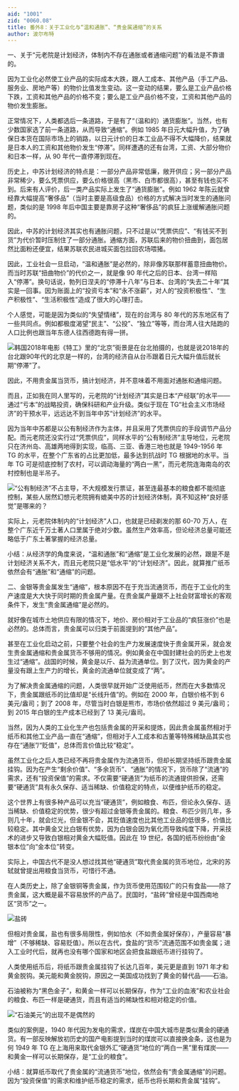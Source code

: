 ```yaml
---
aid: "1001"
zid: "0060.08"
title: 番外8：关于工业化与“温和通胀”、“贵金属通缩”的关系
author: 波尔布特
---
```


一、关于“元老院是计划经济，体制内不存在通胀或者通缩问题”的看法是不靠谱的。

因为工业化必然使工业产品的实际成本大跌，跟人工成本、其他产品（手工产品、服务业、房地产等）的物价比值发生变动。这一变动的结果，要么是工业产品价格下跌，工资和其他产品的价格不变；要么是工业产品价格不变，工资和其他产品的物价发生膨胀。

正常情况下，人类都选后一条道路，于是有了“（温和的）通货膨胀”。当然，也有少数国家选了前一条道路，从而导致“通缩”。例如 1985 年日元大幅升值，为了确保日本货在国际市场上的销路，以日元计价的日本工业品不得不大幅降价，结果就是日本人的工资和其他物价发生“停滞”。同样遭遇的还有台湾，工资、大部分物价和日本一样，从 90 年代一直停滞到现在。

历史上，中苏计划经济的特点是：一部分产品非常低廉，敞开供应；另一部分产品非常稀少，要么凭票供应，要么价格很高（黑市、白市都很高），甚至有钱也买不到。后来有人评价，后一类产品实际上发生了“通货膨胀”。例如 1962 年陈云就曾经靠大幅提高“奢侈品”（当时主要是高级食品）价格的方式解决当时发生的通胀问题，类似的是 1998 年后中国主要是靠房子这种“奢侈品”的疯狂上涨缓解通胀问题的。

因此，中苏的计划经济其实也有通胀问题，只不过是以“凭票供应”、“有钱买不到货”为代价暂时压制住了一部分通胀。通缩方面，苏联后来的物价扭曲到，面包居然比面粉还便宜，结果苏联农民进城买面包拉回农场喂猪。

因此，工业社会一旦启动，“温和通胀”是必然的，除非像苏联那样蓄意扭曲物价。而当时苏联“扭曲物价”的代价之一，就是像 90 年代之后的日本、台湾一样陷入“停滞”。换句话说，勃列日涅夫的“停滞十八年”与日本、台湾的“失去二十年”其实是一回事。因为账面上的“投资亏本”和“永不涨薪”，对人的“投资积极性”、“生产积极性”、“生活积极性”造成了很大的心理打击。

个人感觉，可能是因为类似的“失望情绪”，现在的台湾与 80 年代的苏东地区有了一些共同点。例如都极度渴望“民主”、“公投”、“独立”等等，而台湾人往大陆跑的人口比例也跟当年东德人往西德跑有得一拼。

![韩国2018年电影《特工》里的“北京”街景是在台北拍摄的，也就是说2018年的台北跟90年代的北京是一样的，台湾的经济自从台币跟着日元大幅升值后就长期“停滞”了。](/1001/0060.08/1.webp)

因此，不用贵金属当货币，搞计划经济，并不意味着不用面对通胀和通缩问题。

而且，正如我在同人里写的，元老院的“计划经济”其实是日本“产经联”的水平——通过“亏本”的战略投资，确保科研和产业升级。类似于现在 TG“社会主义市场经济”的干预水平，远远达不到当年中苏“计划经济”的水平。

因为当年中苏都是以公有制经济作为主体，并且采用了凭票供应的手段调节产品分配。而元老院还没实行过“凭票供应”，同样水平的“公有制经济”主导地位，元老院只在济州岛、高雄两地得到实现，临高、三亚、香港三地也就是 1949-1956 年 TG 的水平，在整个广东省的占比更加低，最多达到抗战时 TG 根据地的水平。当年 TG 可是彻底控制了农村，可以调动海量的“两白一黑”，而元老院连海南岛的农村控制也是半吊子。

![“公有制经济”不占主导，不大规模发行票证，甚至连最基本的粮食都不能彻底控制，某些人居然幻想元老院拥有媲美中苏的计划经济体制，真不知这种“良好感觉”是哪来的？](/1001/0060.08/2.webp)

实际上，元老院体制内的“计划经济”人口，也就是已经剃发的那 60-70 万人，在整个广东近千万土著人口里属于绝对少数。虽然生产效率高，但论经济总量可能还略低于广东土著掌握的经济总量。

小结：从经济学的角度来说，“温和通胀”和“通缩”是工业化发展的必然，跟是不是计划经济关系不大，而且元老院只是“低水平”的“计划经济”。因此，就算推广纸币依然会有“通胀”和“通缩”的问题。

二、金银等贵金属发生“通缩”，根本原因不在于充当流通货币，而在于工业化的生产速度是大大快于同时期的贵金属产量。在贵金属产量跟不上社会财富增长的客观条件下，发生“贵金属通缩”是必然的。

就好像在城市土地供应有限的情况下，地价、房价相对于工业品的“疯狂涨价”也是必然的。总体而言，贵金属可以归类于前面提到的“其他产品”。

甚至在工业化启动之前，只要整个社会的生产力发展速度快于贵金属开采，就会发生贵金属通缩和贵金属货币不够用的情况。例如黄金在中国封建社会的历史上也发生过“通缩”。战国的时候，黄金是以斤、益为流通单位。到了汉代，因为黄金的产量没有跟上生产力的增长，黄金的流通单位就变成了“两”。

为了解决贵金属通缩的问题，人类很早就开始广泛使用纸币，然而在大多数情况下，贵金属跟纸币的比值却是“长线升值”的。例如在 2000 年，白银价格不到 6 美元/盎司；到了 2008 年，尽管当时白银是熊市，市场价依然超过 9 美元/盎司；到 2015 年白银的生产成本已经到了 13 美元/盎司。

当然，因为人类的工业化生产也包括贵金属的开采和提炼，因此贵金属虽然相对于纸币和其他工业产品一直在“通缩”，但相对于人工成本和古董等特殊稀缺品其实也存在“通胀”/“贬值”，总体而言价值比较“稳定”。

虽然工业化之后人类已经不再将贵金属作为流通货币，但却长期坚持纸币跟贵金属挂钩。因为在产生“剩余价值”、“多余货币”、“通胀”的情况下，货币除了“流通”的需求，还有“投资保值”的需求。不仅需要“硬通货”为纸币的流通提供担保，还需要“硬通货”具有永久保存、适当稀缺、价值稳定的特点，以便维护纸币的稳定。

这个世界上有很多种产品可以充当“硬通货”，例如粮食、布匹，但论永久保存、适当稀缺、价值稳定的优势，很少有超过金银等贵金属的。粮食、布匹少则几年，多则几十年，就会烂光，但金银不会，其贬值速度也比其他工业品的低很多，价值比较稳定。其中黄金又比白银有优势，因为白银会因为氧化而导致纯度下降，开采技术的进步又导致白银相对黄金大幅贬值。因此在 19 世纪，各国的纸币纷纷由“金银本位”向“金本位”转变。

实际上，中国古代不是没人想过找其他“硬通货”取代贵金属的货币地位，北宋的苏轼就曾提出用粮食当货币，可惜行不通。

在人类历史上，除了金银铜等贵金属，作为货币使用范围较广的只有食盐——除了贵金属，这大概是最不容易放怀的产品了。民国时，“盐砖”曾经是中国西南地区“货币”之一。

![盐砖](/1001/0060.08/3.webp)

但相对贵金属，盐也有很多局限性，例如怕水（不如贵金属好保存），产量容易“暴增”（不够稀缺、容易贬值）。所以在古代，食盐的“货币”流通范围不如贵金属；进入工业时代后，就再也没有哪个国家和地区会把食盐跟纸币进行挂钩了。

人类使用纸币后，将纸币跟贵金属挂钩了长达几百年，美元更是直到 1971 年才和黄金脱钩。美元能和黄金脱钩，原因之一美国成功找到了黄金的替代品——石油。

石油被称为“黑色金子”，和黄金一样可以长期保存，作为“工业的血液”和农业社会的粮食、布匹一样是硬通货，而且有适当的稀缺性和相对稳定的价值。

![“石油美元”的出现不是偶然的](/1001/0060.08/4.webp)

类似的案例是，1940 年代因为发电的需求，煤炭在中国大城市是类似黄金的硬通货。有一部反映解放初历史的国产电影提到当时的煤炭可以直接换金条，这也是为何 1949 年 TG 在上海用来取代金银外汇“硬通货”地位的“两白一黑”里有煤炭——和黄金一样可以长期保存，是“工业的粮食”。

小结：就算纸币取代了贵金属的“流通货币”地位，依然会有“贵金属通缩”的问题。因为“投资保值”的需求和维护纸币稳定的需求，纸币也将长期和贵金属“挂钩”。
